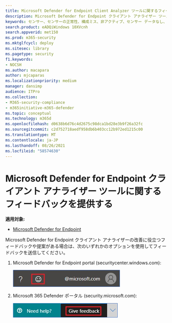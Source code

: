 ```yaml
---
title: Microsoft Defender for Endpoint Client Analyzer ツールに関するフィードバックを提供する
description: Microsoft Defender for Endpoint クライアント アナライザー ツールに関するフィードバックを提供する
keywords: センサー、センサーの正常性、構成ミス、非アクティブ、センサー データなし、センサー データ、通信障害、通信障害
search.product: eADQiWindows 10XVcnh
search.appverid: met150
ms.prod: m365-security
ms.mktglfcycl: deploy
ms.sitesec: library
ms.pagetype: security
f1.keywords:
- NOCSH
ms.author: macapara
author: mjcaparas
ms.localizationpriority: medium
manager: dansimp
audience: ITPro
ms.collection:
- M365-security-compliance
- m365initiative-m365-defender
ms.topic: conceptual
ms.technology: m365d
ms.openlocfilehash: d0638b6d76c4d2675c98dca1bd28e3b9f26a32fc
ms.sourcegitcommit: c2d752718aedf958db6b403cc12b972ed1215c00
ms.translationtype: MT
ms.contentlocale: ja-JP
ms.lasthandoff: 08/26/2021
ms.locfileid: "58574630"
---
```

# <a name="provide-feedback-on-the-microsoft-defender-for-endpoint-client-analyzer-tool"></a>Microsoft Defender for Endpoint クライアント アナライザー ツールに関するフィードバックを提供する

**適用対象:**
- [Microsoft Defender for Endpoint](https://go.microsoft.com/fwlink/p/?linkid=2146631)

Microsoft Defender for Endpoint クライアント アナライザーの改善に役立つフィードバックや提案がある場合は、次のいずれかのオプションを使用してフィードバックを送信してください。

1. Microsoft Defender for Endpoint portal (securitycenter.windows.com):

    ![スマイリー フィードバック アイコンのイメージ。](images/3e2db5015cd4f47436b4765b2303f4f5.png)

2. Microsoft 365 Defender ポータル (security.microsoft.com):

    ![フィードバック ボタンの画像。](images/1d5b3c010b4b5c0e9d5eb43f71fa95e3.png)
